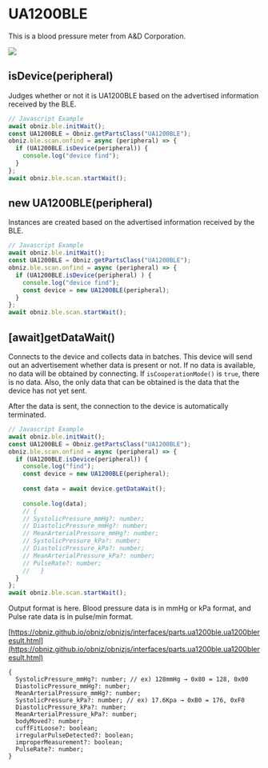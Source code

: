 # UA1200BLE
This is a blood pressure meter from A&D Corporation.

![](./image.jpg)

## isDevice(peripheral)

Judges whether or not it is UA1200BLE based on the advertised information received by the BLE.
```javascript
// Javascript Example
await obniz.ble.initWait();
const UA1200BLE = Obniz.getPartsClass("UA1200BLE");
obniz.ble.scan.onfind = async (peripheral) => {
  if (UA1200BLE.isDevice(peripheral)) {
    console.log("device find");
  }
};
await obniz.ble.scan.startWait();

```

## new UA1200BLE(peripheral)

Instances are created based on the advertised information received by the BLE.

```javascript
// Javascript Example
await obniz.ble.initWait();
const UA1200BLE = Obniz.getPartsClass("UA1200BLE");
obniz.ble.scan.onfind = async (peripheral) => {
  if (UA1200BLE.isDevice(peripheral) ) {
    console.log("device find");
    const device = new UA1200BLE(peripheral);
  }
};
await obniz.ble.scan.startWait();

```


## [await]getDataWait()

Connects to the device and collects data in batches.
This device will send out an advertisement whether data is present or not.
If no data is available, no data will be obtained by connecting. If `isCooperationMode()` is `true`, there is no data.
Also, the only data that can be obtained is the data that the device has not yet sent.

After the data is sent, the connection to the device is automatically terminated.

```javascript
// Javascript Example
await obniz.ble.initWait();
const UA1200BLE = Obniz.getPartsClass("UA1200BLE");
obniz.ble.scan.onfind = async (peripheral) => {
  if (UA1200BLE.isDevice(peripheral)) {
    console.log("find");
    const device = new UA1200BLE(peripheral);
    
    const data = await device.getDataWait();
    
    console.log(data);
    // {
    // SystolicPressure_mmHg?: number;
    // DiastolicPressure_mmHg?: number;
    // MeanArterialPressure_mmHg?: number;
    // SystolicPressure_kPa?: number;
    // DiastolicPressure_kPa?: number;
    // MeanArterialPressure_kPa?: number;
    // PulseRate?: number;
    //   }
  }
};
await obniz.ble.scan.startWait();

```


Output format is here. Blood pressure data is in mmHg or kPa format, and Pulse rate data is in pulse/min format.

[https://obniz.github.io/obniz/obnizjs/interfaces/parts.ua1200ble.ua1200bleresult.html](https://obniz.github.io/obniz/obnizjs/interfaces/parts.ua1200ble.ua1200bleresult.html)

```
{
  SystolicPressure_mmHg?: number; // ex) 128mmHg → 0x80 = 128, 0x00
  DiastolicPressure_mmHg?: number;
  MeanArterialPressure_mmHg?: number;
  SystolicPressure_kPa?: number; // ex) 17.6Kpa → 0xB0 = 176, 0xF0
  DiastolicPressure_kPa?: number;
  MeanArterialPressure_kPa?: number;
  bodyMoved?: number;
  cuffFitLoose?: boolean;
  irregularPulseDetected?: boolean;
  improperMeasurement?: boolean;
  PulseRate?: number;
}
```